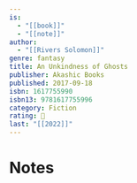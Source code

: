 ```yaml
---
is:
  - "[[book]]"
  - "[[note]]"
author:
  - "[[Rivers Solomon]]"
genre: fantasy
title: An Unkindness of Ghosts
publisher: Akashic Books
published: 2017-09-18
isbn: 1617755990
isbn13: 9781617755996
category: Fiction
rating: 🤞
last: "[[2022]]"
---
```

# Notes
